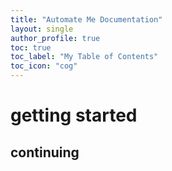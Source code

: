 ```yaml
---
title: "Automate Me Documentation"
layout: single
author_profile: true
toc: true
toc_label: "My Table of Contents"
toc_icon: "cog"
---
```


# getting started

## continuing
